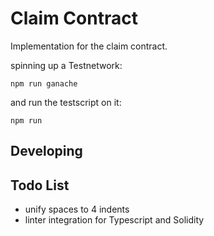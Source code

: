 
# Claim Contract


Implementation for the claim contract.


spinning up a Testnetwork:

`npm run ganache`


and run the testscript on it:

`npm run `


## Developing


## Todo List

- unify spaces to 4 indents
- linter integration for Typescript and Solidity
